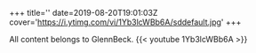 +++
title=''
date=2019-08-20T19:01:03Z
cover='https://i.ytimg.com/vi/1Yb3lcWBb6A/sddefault.jpg'
+++

All content belongs to GlennBeck.
{{< youtube 1Yb3lcWBb6A >}}
